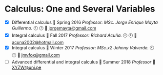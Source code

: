 # Calculus: One and Several Variables
- [x] Differential calculus :orange_book: Spring 2016 _Professor: MSc. Jorge Enrique Mayta Guillermo._ :clock10: :clock12: :e-mail: jorgemayta@gmail.com<br /> 
- [x] Integral calculus :notebook_with_decorative_cover: Fall 2017 _Professor: Richard Acuña._ :clock10: :clock12: :e-mail: acuna2002@hotmail.com
- [x] Integral calculus :notebook_with_decorative_cover: Winter 2017 _Professor: MSc.x2 Johnny Valverde._ :clock10: :clock12: :e-mail: jmvfox@gmail.com
- [ ] Advanced differential and integral calculus :closed_book: Summer 2018 _Professor_ :e-mail: XYZW@uni.pe
